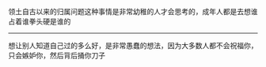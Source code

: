 领土自古以来的归属问题这种事情是非常幼稚的人才会思考的，成年人都是去想谁占着谁拳头硬是谁的
___
想让别人知道自己过的多么好，是非常愚蠢的想法，因为大多数人都不会祝福你，只会嫉妒你，然后背后捅你刀子
